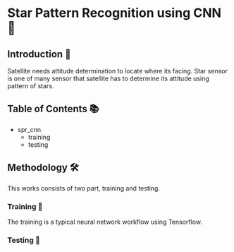 # Star Pattern Recognition using CNN 🌠

## Introduction 🚪
Satellite needs attitude determination to locate where its facing. Star sensor is one of many sensor that satellite has to determine its attitude using pattern of stars.

## Table of Contents 📚
- spr_cnn
  - training
  - testing

## Methodology 🛠️
This works consists of two part, training and testing. 

### Training 🔩
The training is a typical neural network workflow using Tensorflow.

### Testing 📰
